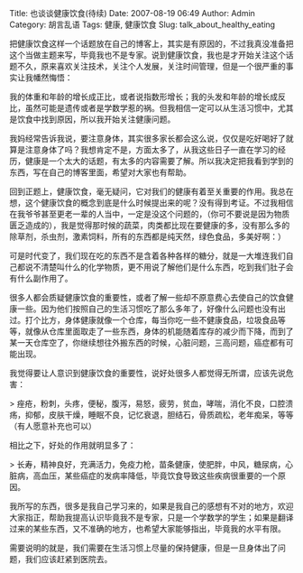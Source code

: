 Title: 也谈谈健康饮食(待续)
Date: 2007-08-19 06:49
Author: Admin
Category: 胡言乱语
Tags: 健康, 健康饮食
Slug: talk_about_healthy_eating

把健康饮食这样一个话题放在自己的博客上，其实是有原因的，不过我真没准备把这个当做主题来写，毕竟我也不是专家。说到健康饮食，我也是才开始关注这个话题不久，原来喜欢关注技术，关注个人发展，关注时间管理，但是一个很严重的事实让我幡然悔悟：

我的体重和年龄的增长成正比，或者说指数形增长；我的头发和年龄的增长成反比，虽然可能是遗传或者是学数学惹的祸。但我相信一定可以从生活习惯中，尤其是饮食中找到原因，所以我开始关注健康问题。

我妈经常告诉我说，要注意身体，其实很多家长都会这么说，仅仅是吃好喝好了就算是注意身体了吗？我想肯定不是，方面太多了，从我这些日子一直在学习的经历，健康是一个太大的话题，有太多的内容需要了解。所以我决定把我看到学到的东西，写在自己的博客里面，希望对大家也有帮助。

回到正题上，健康饮食，毫无疑问，它对我们的健康有着至关重要的作用。我总在想，这个健康饮食的概念到底是什么时候提出来的呢？没有得到考证。不过我相信在我爷爷甚至更老一辈的人当中，一定是没这个问题的，（你可不要说是因为物质匮乏造成的），我是觉得那时候的蔬菜，肉类都比现在要健康的多，没有那么多的除草剂，杀虫剂，激素饲料，所有的东西都是纯天然，绿色食品，多美好啊：）

可是时代变了，我们现在吃的东西不是含着各种各样的糖分，就是一大堆连我们自己都说不清楚叫什么的化学物质，更不用说了解他们是什么东西，吃到我们肚子会有什么副作用了。

很多人都会质疑健康饮食的重要性，或者了解一些却不原意费心去使自己的饮食健康一些。因为他们按照自己的生活习惯吃了那么多年了，好像什么问题也没有出过。打个比方，身体健康就像一个仓库，每当你吃一些不健康食品，垃圾食品等等，就像从仓库里面取走了一些东西，身体的机能随着库存的减少而下降，而到了某一天仓库空了，你继续想往外搬东西的时候，心脏问题，三高问题，癌症都有可能出现。

我觉得要让人意识到健康饮食的重要性，说好处很多人都觉得无所谓，应该先说危害：<!--more-->

<p>
> 痤疮，粉刺，头疼，便秘，腹泻，易怒，疲劳，贫血，哮喘，消化不良，口腔溃疡，抑郁，皮肤干燥，睡眠不良，记忆衰退，胆结石，骨质疏松，老年痴呆，等等（有人愿意补充也可以）

</p>
相比之下，好处的作用就明显多了：

<p>
> 长寿，精神良好，充满活力，免疫力枪，苗条健康，使肥胖，中风，糖尿病，心脏病，高血压，某些癌症的发病率降低，毕竟饮食导致这些疾病很重要的一个原因。

</p>
我所写的东西，很多是我自己学习来的，如果是我自己的感想有不对的地方，欢迎大家指正，帮助我提高认识毕竟我不是专家，只是一个学数学的学生；如果是翻译过来的某些东西，又不准确的地方，也希望大家能够指出，毕竟我的水平有限。

需要说明的就是，我们需要在生活习惯上尽量的保持健康，但是一旦身体出了问题，我们应该赶紧到医院去。

<hints id="hah_hints"></hints>
